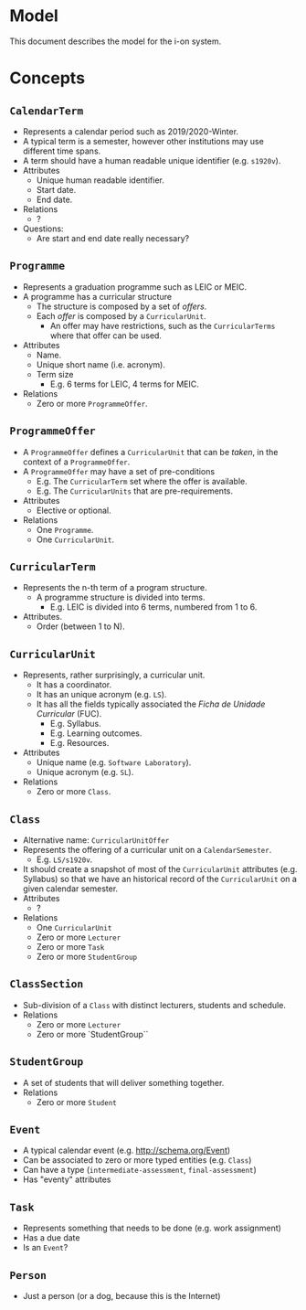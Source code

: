 # Model #

This document describes the model for the i-on system.

# Concepts #

## `CalendarTerm` ##
- Represents a calendar period such as 2019/2020-Winter.
- A typical term is a semester, however other institutions may use different time spans.
- A term should have a human readable unique identifier (e.g. `s1920v`).
- Attributes
  - Unique human readable identifier.
  - Start date.
  - End date.
- Relations
  - ?  
- Questions:
  - Are start and end date really necessary?

## `Programme` ##
- Represents a graduation programme such as LEIC or MEIC.
- A programme has a curricular structure
  - The structure is composed by a set of _offers_.
  - Each _offer_ is composed by a `CurricularUnit`.
    - An offer may have restrictions, such as the `CurricularTerms` where that offer can be used.
- Attributes
  - Name.
  - Unique short name (i.e. acronym).
  - Term size
    - E.g. 6 terms for LEIC, 4 terms for MEIC.
- Relations
  - Zero or more `ProgrammeOffer`.

## `ProgrammeOffer` ##
- A `ProgrammeOffer` defines a `CurricularUnit` that can be _taken_, in the context of a `ProgrammeOffer`.
- A `ProgrammeOffer` may have a set of pre-conditions
  - E.g. The `CurricularTerm` set where the offer is available.
  - E.g. The `CurricularUnits` that are pre-requirements. 
- Attributes
  - Elective or optional.
- Relations
  - One `Programme`.
  - One `CurricularUnit`.

## `CurricularTerm` ##
- Represents the n-th term of a program structure.
  - A programme structure is divided into terms.
    - E.g. LEIC is divided into 6 terms, numbered from 1 to 6.
- Attributes.
  - Order (between 1 to N).

## `CurricularUnit` ##
- Represents, rather surprisingly, a curricular unit.
  - It has a coordinator.
  - It has an unique acronym (e.g. `LS`).
  - It has all the fields typically associated the _Ficha de Unidade Curricular_ (FUC).
    - E.g. Syllabus.
    - E.g. Learning outcomes.
    - E.g. Resources.
- Attributes
  - Unique name (e.g. `Software Laboratory`).
  - Unique acronym (e.g. `SL`).
- Relations
  - Zero or more `Class`.

## `Class` ##
- Alternative name: `CurricularUnitOffer`
- Represents the offering of a curricular unit on a `CalendarSemester`.
  - E.g. `LS/s1920v`.
- It should create a snapshot of most of the `CurricularUnit` attributes (e.g. Syllabus) so that we have an historical record of the `CurricularUnit` on a given calendar semester.
- Attributes
  - ?
- Relations
  - One `CurricularUnit`
  - Zero or more `Lecturer`
  - Zero or more `Task`
  - Zero or more `StudentGroup`

## `ClassSection` ##
- Sub-division of a `Class` with distinct lecturers, students and schedule.
- Relations
  - Zero or more `Lecturer`
  - Zero or more `StudentGroup``

## `StudentGroup`
- A set of students that will deliver something together. 
- Relations
  - Zero or more `Student`

## `Event`
- A typical calendar event (e.g. http://schema.org/Event)
- Can be associated to zero or more typed entities (e.g. `Class`)
- Can have a type (`intermediate-assessment`, `final-assessment`)
- Has "eventy" attributes

## `Task`
- Represents something that needs to be done (e.g. work assignment)
- Has a due date
- Is an `Event`? 

## `Person`
  - Just a person (or a dog, because this is the Internet)
